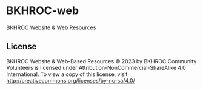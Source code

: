 # BKHROC-web
BKHROC Website &amp; Web Resources

## License
BKHROC Website & Web-Based Resources © 2023 by BKHROC Community Volunteers is licensed under Attribution-NonCommercial-ShareAlike 4.0 International. To view a copy of this license, visit http://creativecommons.org/licenses/by-nc-sa/4.0/
